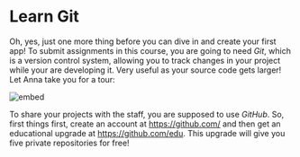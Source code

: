# Learn Git

Oh, yes, just one more thing before you can dive in and create your first app! To submit assignments in this course, you are going to need *Git*, which is a version control system, allowing you to track changes in your project while your are developing it. Very useful as your source code gets larger! Let Anna take you for a tour:

![embed](https://www.youtube.com/embed/WIrQIPOk6jk?rel=0&amp;controls=0&amp;showinfo=0)

To share your projects with the staff, you are supposed to use *GitHub*. So, first things first, create an account at <https://github.com/> and then get an educational upgrade at <https://github.com/edu>. This upgrade will give you five private repositories for free!
